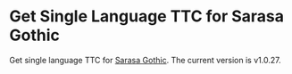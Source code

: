 # Get Single Language TTC for Sarasa Gothic

Get single language TTC for [Sarasa Gothic](https://github.com/be5invis/Sarasa-Gothic). The current version is v1.0.27.
